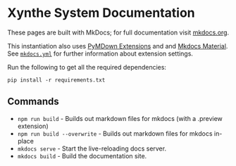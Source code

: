 # Xynthe System Documentation

These pages are built with MkDocs; for full documentation visit [mkdocs.org](https://mkdocs.org).

This instantiation also uses [PyMDown Extensions](https://github.com/facelessuser/pymdown-extensions/) and and [Mkdocs Material](https://github.com/squidfunk/mkdocs-material).
See [`mkdocs.yml`](../mkdocs.yml) for further information about extension settings.

Run the following to get all the required dependencies:

`pip install -r requirements.txt`

## Commands

- `npm run build` - Builds out markdown files for mkdocs (with a .preview extension)
- `npm run build --overwrite` - Builds out markdown files for mkdocs in-place
- `mkdocs serve` - Start the live-reloading docs server.
- `mkdocs build` - Build the documentation site.

